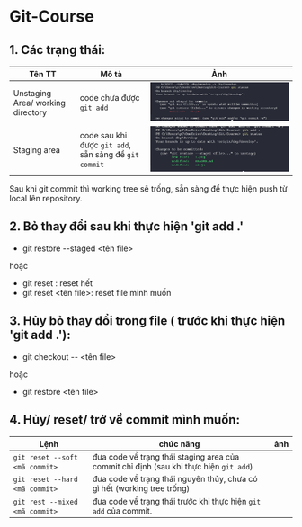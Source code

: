 # Git-Course

## 1. Các trạng thái:

Tên TT | Mô tả | Ảnh
-------|-------|----
Unstaging Area/ working directory| code chưa được `git add`|![ảnh](./1.png)
Staging area| code sau khi được `git add`, sẵn sàng để `git commit`|![ảnh](./2.png)

Sau khi git commit thì working tree sẽ trống, sẵn sàng để thực hiện push từ local lên repository.

## 2. Bỏ thay đổi sau khi thực hiện 'git add .'

- git restore --staged <tên file>

hoặc

- git reset : reset hết
- git reset <tên file>: reset file mình muốn

## 3. Hủy bỏ thay đổi trong file ( trước khi thực hiện 'git add .'):

- git checkout -- <tên file>

hoặc

- git restore <tên file>

## 4. Hủy/ reset/ trở về commit mình muốn:

Lệnh | chức năng | ảnh
-----|-----------|----
`git reset --soft <mã commit>`| đưa code về trạng thái staging area của commit chỉ định (sau khi thực hiện `git add`)|
`git reset --hard <mã commit>`| đưa code về trạng thái nguyên thủy, chưa có gì hết (working tree trống)|
`git rest --mixed <mã commit>`| đưa code về trạng thái trước khi thực hiện `git add` của commit.|